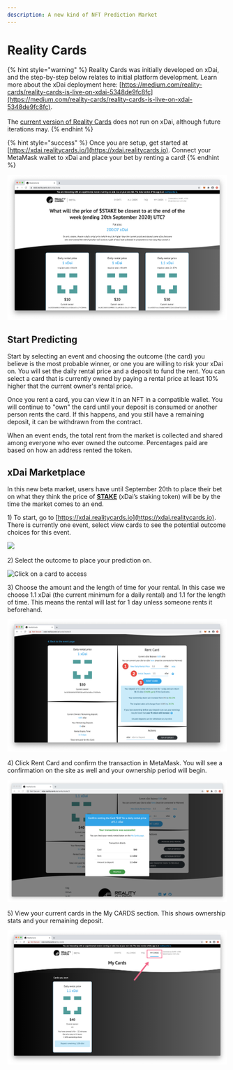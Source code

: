 ```yaml
---
description: A new kind of NFT Prediction Market
---
```


# Reality Cards

{% hint style="warning" %}
Reality Cards was initially developed on xDai, and the step-by-step below relates to initial platform development. Learn more about the xDai deployment here: [https://medium.com/reality-cards/reality-cards-is-live-on-xdai-5348de9fc8fc](https://medium.com/reality-cards/reality-cards-is-live-on-xdai-5348de9fc8fc). \
\
The [current version of Reality Cards](https://realitycards.io) does not run on xDai, although future iterations may.
{% endhint %}

{% hint style="success" %}
Once you are setup, get started at [https://xdai.realitycards.io/](https://xdai.realitycards.io). Connect your MetaMask wallet to xDai and place your bet by renting a card!
{% endhint %}

![](../../.gitbook/assets/Reality.jpg)

## Start Predicting

Start by selecting an event and choosing the outcome (the card) you believe is the most probable winner, or one you are willing to risk your xDai on. You will set the daily rental price and a deposit to fund the rent.  You can select a card that is currently owned by paying a rental price at least 10% higher that the current owner's rental price.

Once you rent a card, you can view it in an NFT in a compatible wallet. You will continue to "own" the card until your deposit is consumed or another person rents the card. If this happens, and you still have a remaining deposit, it can be withdrawn from the contract.

When an event ends, the total rent from the market is collected and shared among everyone who ever owned the outcome. Percentages paid are based on how an address rented the token.&#x20;

## xDai Marketplace

In this new beta market, users have until September 20th to place their bet on what they think the price of [**STAKE**](https://www.coingecko.com/en/coins/xdai-stake) (xDai’s staking token) will be by the time the market comes to an end.

1\) To start, go to [https://xdai.realitycards.io](https://xdai.realitycards.io). There is currently one event, select view cards to see the potential outcome choices for this event.

![](../../.gitbook/assets/reality-1.jpg)

2\) Select the outcome to place your prediction on.

![Click on a card to access](../../.gitbook/assets/reality2.jpg)

3\) Choose the amount and the length of time for your rental. In this case we choose 1.1 xDai (the current minimum for a daily rental) and 1.1 for the length of time. This means the rental will last for 1 day unless someone rents it beforehand.&#x20;

![](../../.gitbook/assets/RC3.jpg)

4\) Click Rent Card and confirm the transaction in MetaMask. You will see a confirmation on the site as well and your ownership period will begin.

![Successful Transaction for rental](../../.gitbook/assets/Reality-done.jpg)

5\) View your current cards in the My CARDS section. This shows ownership stats and your remaining deposit.

![](../../.gitbook/assets/Reality-mycards.jpg)

